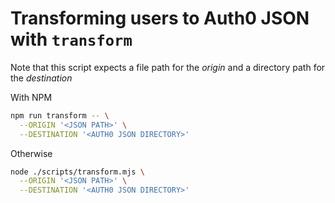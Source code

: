 # Transforming users to Auth0 JSON with `transform`

Note that this script expects a file path for the _origin_ and a directory path for the _destination_

With NPM

```bash
npm run transform -- \
  --ORIGIN '<JSON PATH>' \
  --DESTINATION '<AUTH0 JSON DIRECTORY>'
```

Otherwise

```bash
node ./scripts/transform.mjs \
  --ORIGIN '<JSON PATH>' \
  --DESTINATION '<AUTH0 JSON DIRECTORY>'
```
